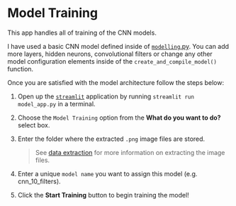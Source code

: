 # Model Training

This app handles all of training of the CNN models.

I have used a basic CNN model defined inside of [`modelling`.py](../modelling.py). You can add more layers, hidden neurons, convolutional filters or change any other model configuration elements inside of the `create_and_compile_model()` function.

Once you are satisfied with the model architecture follow the steps below:

1. Open up the [`streamlit`](https://streamlit.io/) application by running `streamlit run model_app.py` in a terminal.

2. Choose the `Model Training` option from the **What do you want to do?** select box.

3. Enter the folder where the extracted `.png` image files are stored.

   > See [data extraction](DATA.md) for more information on extracting the image files.

4. Enter a unique `model name` you want to assign this model (e.g. cnn_10_filters).

5. Click the **Start Training** button to begin training the model!
